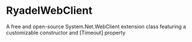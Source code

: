 # RyadelWebClient
A free and open-source System.Net.WebClient extension class featuring a customizable constructor and [Timeout] property
